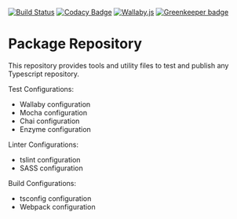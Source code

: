 [![Build Status](https://travis-ci.com/Anupheaus/anux-package.svg?branch=master)](https://travis-ci.com/Anupheaus/anux-package)
[![Codacy Badge](https://api.codacy.com/project/badge/Grade/6cc853a55b5d41af8a9fe83dfbdec5f0)](https://www.codacy.com/app/Anupheaus/anux-package?utm_source=github.com&amp;utm_medium=referral&amp;utm_content=Anupheaus/anux-package&amp;utm_campaign=Badge_Grade)
[![Wallaby.js](https://img.shields.io/badge/wallaby.js-configured-green.svg)](https://wallabyjs.com) [![Greenkeeper badge](https://badges.greenkeeper.io/Anupheaus/anux-package.svg)](https://greenkeeper.io/)

# Package Repository
This repository provides tools and utility files to test and publish any Typescript repository.

Test Configurations:
* Wallaby configuration
* Mocha configuration
* Chai configuration
* Enzyme configuration

Linter Configurations:
* tslint configuration
* SASS configuration

Build Configurations:
* tsconfig configuration
* Webpack configuration
